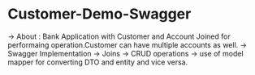 # Customer-Demo-Swagger
-> About : Bank Application with Customer and Account Joined for performaing operation.Customer can have multiple accounts as well.
-> Swagger Implementation 
-> Joins
-> CRUD operations
-> use of model mapper for converting DTO and entity and vice versa.
